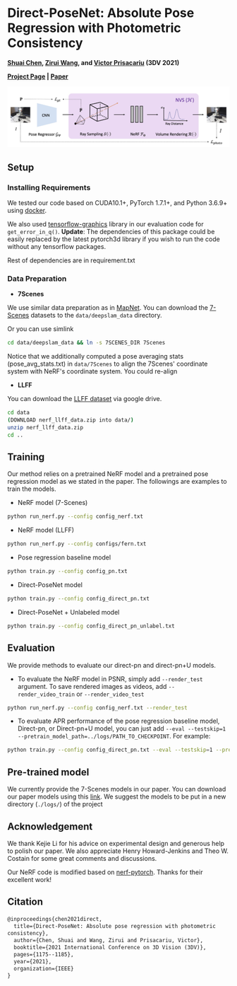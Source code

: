 # Direct-PoseNet: Absolute Pose Regression with Photometric Consistency
**[Shuai Chen](https://scholar.google.com/citations?user=c0xTh_YAAAAJ&hl=en), [Zirui Wang](https://scholar.google.com/citations?user=zCBKqa8AAAAJ&hl=en), and [Victor Prisacariu](https://scholar.google.com/citations?user=GmWA-LoAAAAJ&hl=en) (3DV 2021)**

**[Project Page](https://direct-posenet.active.vision) | [Paper](https://arxiv.org/abs/2104.04073)**

![Direct-PN](./Direct-PN.jpg)

## Setup
### Installing Requirements
We tested our code based on CUDA10.1+, PyTorch 1.7.1+, and Python 3.6.9+ using [docker](https://docs.docker.com/engine/install/ubuntu/).

We also used [tensorflow-graphics](https://www.tensorflow.org/graphics) library in our evaluation code for `get_error_in_q()`. **Update**: The dependencies of this package could be easily replaced by the latest pytorch3d library if you wish to run the code without any tensorflow packages.

Rest of dependencies are in requirement.txt

### Data Preparation
- **7Scenes**

We use similar data preparation as in [MapNet](https://github.com/NVlabs/geomapnet). You can download the [7-Scenes](https://www.microsoft.com/en-us/research/project/rgb-d-dataset-7-scenes/) datasets to the `data/deepslam_data` directory.

Or you can use simlink

```sh
cd data/deepslam_data && ln -s 7SCENES_DIR 7Scenes
```

Notice that we additionally computed a pose averaging stats (pose_avg_stats.txt) in `data/7Scenes` to align the 7Scenes' coordinate system with NeRF's coordinate system. You could re-align 

- **LLFF**

You can download the [LLFF dataset](https://drive.google.com/drive/folders/128yBriW1IG_3NJ5Rp7APSTZsJqdJdfc1) via google drive.

```sh
cd data
(DOWNLOAD nerf_llff_data.zip into data/)
unzip nerf_llff_data.zip
cd ..
```

## Training

Our method relies on a pretrained NeRF model and a pretrained pose regression model as we stated in the paper. The followings are examples to train the models.

- NeRF model (7-Scenes)

```sh
python run_nerf.py --config config_nerf.txt
```

- NeRF model (LLFF)

```sh
python run_nerf.py --config configs/fern.txt
```

- Pose regression baseline model

```sh
python train.py --config config_pn.txt
```

- Direct-PoseNet model

```sh
python train.py --config config_direct_pn.txt
```

- Direct-PoseNet + Unlabeled model

```sh
python train.py --config config_direct_pn_unlabel.txt
```

## Evaluation

We provide methods to evaluate our direct-pn and direct-pn+U models.

- To evaluate the NeRF model in PSNR, simply add `--render_test` argument. To save rendered images as videos, add `--render_video_train` or `--render_video_test`

```sh
python run_nerf.py --config config_nerf.txt --render_test
```

- To evaluate APR performance of the pose regression baseline model, Direct-pn, or Direct-pn+U model, you can just add `--eval --testskip=1 --pretrain_model_path=../logs/PATH_TO_CHECKPOINT`. For example:

```sh
python train.py --config config_direct_pn.txt --eval --testskip=1 --pretrain_model_path=../logs/direct_pn_heads/checkpoint.pt
```

## Pre-trained model
We currently provide the 7-Scenes models in our paper. You can download our paper models using this [link](https://www.robots.ox.ac.uk/~shuaic/direct-pn2021/paper_models.tar.gz). We suggest the models to be put in a new directory (`./logs/`) of the project

## Acknowledgement
We thank Kejie Li for his advice on experimental design and generous help to polish our paper. We also appreciate Henry Howard-Jenkins and Theo W. Costain for some great comments and discussions.

Our NeRF code is modified based on [nerf-pytorch](https://github.com/yenchenlin/nerf-pytorch). Thanks for their excellent work!

## Citation
```
@inproceedings{chen2021direct,
  title={Direct-PoseNet: Absolute pose regression with photometric consistency},
  author={Chen, Shuai and Wang, Zirui and Prisacariu, Victor},
  booktitle={2021 International Conference on 3D Vision (3DV)},
  pages={1175--1185},
  year={2021},
  organization={IEEE}
}
```
